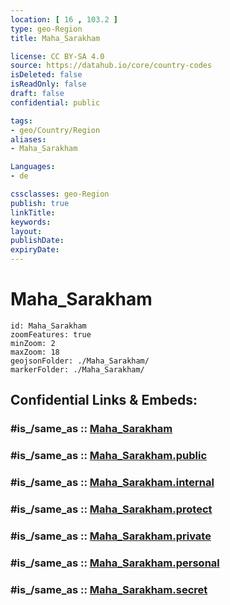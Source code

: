 ```yaml
---
location: [ 16 , 103.2 ] 
type: geo-Region
title: Maha_Sarakham

license: CC BY-SA 4.0
source: https://datahub.io/core/country-codes
isDeleted: false
isReadOnly: false
draft: false
confidential: public

tags:
- geo/Country/Region
aliases:
- Maha_Sarakham

Languages:
- de

cssclasses: geo-Region
publish: true
linkTitle: 
keywords: 
layout: 
publishDate: 
expiryDate: 
---
```


# Maha_Sarakham

```leaflet
id: Maha_Sarakham
zoomFeatures: true 
minZoom: 2 
maxZoom: 18
geojsonFolder: ./Maha_Sarakham/
markerFolder: ./Maha_Sarakham/
```


## Confidential Links & Embeds: 

### #is_/same_as :: [Maha_Sarakham](/_Standards/Earth/Continent/Asia/Asia~South~East/Thailand/Provinces~Thailand/Maha_Sarakham.md) 

### #is_/same_as :: [Maha_Sarakham.public](/_public/Earth/Continent/Asia/Asia~South~East/Thailand/Provinces~Thailand/Maha_Sarakham.public.md) 

### #is_/same_as :: [Maha_Sarakham.internal](/_internal/Earth/Continent/Asia/Asia~South~East/Thailand/Provinces~Thailand/Maha_Sarakham.internal.md) 

### #is_/same_as :: [Maha_Sarakham.protect](/_protect/Earth/Continent/Asia/Asia~South~East/Thailand/Provinces~Thailand/Maha_Sarakham.protect.md) 

### #is_/same_as :: [Maha_Sarakham.private](/_private/Earth/Continent/Asia/Asia~South~East/Thailand/Provinces~Thailand/Maha_Sarakham.private.md) 

### #is_/same_as :: [Maha_Sarakham.personal](/_personal/Earth/Continent/Asia/Asia~South~East/Thailand/Provinces~Thailand/Maha_Sarakham.personal.md) 

### #is_/same_as :: [Maha_Sarakham.secret](/_secret/Earth/Continent/Asia/Asia~South~East/Thailand/Provinces~Thailand/Maha_Sarakham.secret.md)

